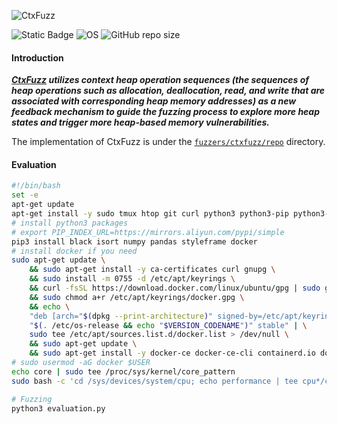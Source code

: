 ![CtxFuzz](https://socialify.git.ci/vorfreuder/CtxFuzz/image?custom_description=discover+heap-based+memory+vulnerabilities&description=1&font=Source+Code+Pro&language=1&logo=https%3A%2F%2Fgithub.com%2Fvorfreuder%2FCtxFuzz%2Fblob%2Fmain%2Favatar.png%3Fraw%3Dtrue&name=1&owner=1&pattern=Floating+Cogs&theme=Dark)

![Static Badge](https://img.shields.io/badge/AFL++-%252300A98F?style=for-the-badge&logo=vowpalwabbit&logoColor=%2523FF9A00&label=fuzzers%20based)
![OS](https://img.shields.io/badge/OS-Linux-%23FCC624?style=for-the-badge&logo=linux)
![GitHub repo size](https://img.shields.io/github/repo-size/vorfreuder/fuzzdeploy?style=for-the-badge&logo=republicofgamers)

#### Introduction
___[CtxFuzz](https://sites.google.com/view/ctxfuzz/about) utilizes context heap operation sequences (the sequences of heap operations such as allocation, deallocation, read, and write that are associated with corresponding heap memory addresses) as a new feedback mechanism to guide the fuzzing process to explore more heap states and trigger more heap-based memory vulnerabilities.___

The implementation of CtxFuzz is under the [`fuzzers/ctxfuzz/repo`](fuzzers/ctxfuzz/repo) directory.

#### Evaluation
```bash
#!/bin/bash
set -e
apt-get update
apt-get install -y sudo tmux htop git curl python3 python3-pip python3-venv rsync
# install python3 packages
# export PIP_INDEX_URL=https://mirrors.aliyun.com/pypi/simple
pip3 install black isort numpy pandas styleframe docker
# install docker if you need
sudo apt-get update \
    && sudo apt-get install -y ca-certificates curl gnupg \
    && sudo install -m 0755 -d /etc/apt/keyrings \
    && curl -fsSL https://download.docker.com/linux/ubuntu/gpg | sudo gpg --dearmor -o /etc/apt/keyrings/docker.gpg \
    && sudo chmod a+r /etc/apt/keyrings/docker.gpg \
    && echo \
    "deb [arch="$(dpkg --print-architecture)" signed-by=/etc/apt/keyrings/docker.gpg] https://download.docker.com/linux/ubuntu \
    "$(. /etc/os-release && echo "$VERSION_CODENAME")" stable" | \
    sudo tee /etc/apt/sources.list.d/docker.list > /dev/null \
    && sudo apt-get update \
    && sudo apt-get install -y docker-ce docker-ce-cli containerd.io docker-buildx-plugin docker-compose-plugin
# sudo usermod -aG docker $USER
echo core | sudo tee /proc/sys/kernel/core_pattern
sudo bash -c 'cd /sys/devices/system/cpu; echo performance | tee cpu*/cpufreq/scaling_governor'

# Fuzzing
python3 evaluation.py
```
